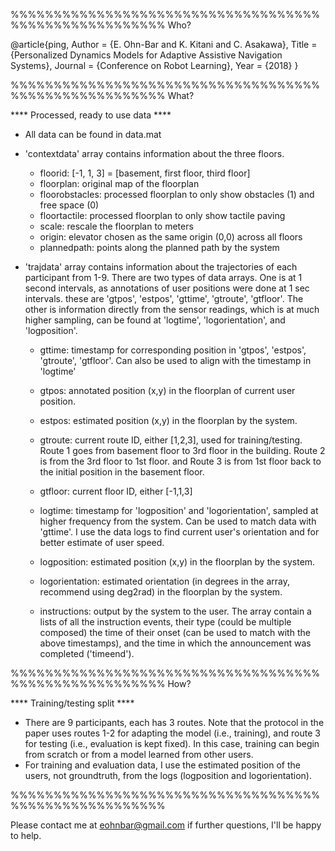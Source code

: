 %%%%%%%%%%%%%%%%%%%%%%%%%%%%%%%%%%%%%%%%%%%%%%%%%%%%%%
Who?

@article{ping,
    Author = {E. Ohn-Bar and K. Kitani and C. Asakawa},
    Title = {Personalized Dynamics Models for Adaptive Assistive Navigation Systems},
    Journal = {Conference on Robot Learning},
    Year = {2018}
}

%%%%%%%%%%%%%%%%%%%%%%%%%%%%%%%%%%%%%%%%%%%%%%%%%%%%%%
What?

**** Processed, ready to use data ****
- All data can be found in data.mat

- 'contextdata' array contains information about the three floors.
    - floorid: [-1, 1, 3] = [basement, first floor, third floor] 
    - floorplan: original map of the floorplan
    - floorobstacles: processed floorplan to only show obstacles (1) and free space (0)
    - floortactile: processed floorplan to only show tactile paving
    - scale: rescale the floorplan to meters
    - origin: elevator chosen as the same origin (0,0) across all floors
    - plannedpath: points along the planned path by the system

- 'trajdata' array contains information about the trajectories of each participant from 1-9.
  There are two types of data arrays. One is at 1 second intervals, as annotations of user positions were done at 1 sec intervals.
  these are 'gtpos', 'estpos', 'gttime', 'gtroute', 'gtfloor'. The other is information directly from the sensor readings, which is at much higher sampling, 
  can be found at 'logtime', 'logorientation', and 'logposition'.
    - gttime: timestamp for corresponding position in 'gtpos', 'estpos', 'gtroute', 'gtfloor'. Can also be used to align with the timestamp in 'logtime'
    - gtpos: annotated position (x,y) in the floorplan of current user position.
    - estpos: estimated position (x,y) in the floorplan by the system.
    - gtroute: current route ID, either [1,2,3], used for training/testing. Route 1 goes from basement floor to 3rd floor in the building. Route 2 is from the 3rd floor to 1st floor. and Route 3 is from 1st floor back to the initial position in the basement floor.
    - gtfloor: current floor ID, either [-1,1,3]

    - logtime: timestamp for 'logposition' and 'logorientation', sampled at higher frequency from the system. 
               Can be used to match data with 'gttime'. I use the data logs to find current user's orientation and for better estimate of user speed.
    - logposition: estimated position (x,y) in the floorplan by the system.    
    - logorientation: estimated orientation (in degrees in the array, recommend using deg2rad) in the floorplan by the system.
    
    - instructions: output by the system to the user. The array contain a lists of all the instruction events, their type (could be multiple composed)
                    the time of their onset (can be used to match with the above timestamps), and the time in which the announcement was completed ('timeend').

%%%%%%%%%%%%%%%%%%%%%%%%%%%%%%%%%%%%%%%%%%%%%%%%%%%%%%
How?

**** Training/testing split ****
-  There are 9 participants, each has 3 routes. 
   Note that the protocol in the paper uses routes 1-2 for adapting the model (i.e., training), and route 3 for testing (i.e., evaluation is kept fixed).
   In this case, training can begin from scratch or from a model learned from other users. 
-  For training and evaluation data, I use the estimated position of the users, not groundtruth, from the logs (logposition and logorientation).

%%%%%%%%%%%%%%%%%%%%%%%%%%%%%%%%%%%%%%%%%%%%%%%%%%%%%%

Please contact me at eohnbar@gmail.com if further questions, I'll be happy to help. 



